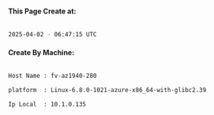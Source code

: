 
   
#### This Page Create at:

```bash

2025-04-02 - 06:47:15 UTC

```

#### Create By Machine:

```bash

Host Name : fv-az1940-280

platform  : Linux-6.8.0-1021-azure-x86_64-with-glibc2.39

Ip Local  : 10.1.0.135

```

